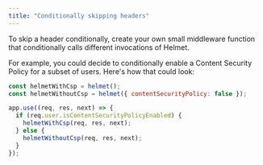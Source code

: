 ```yaml
---
title: "Conditionally skipping headers"
---
```


To skip a header conditionally, create your own small middleware function that conditionally calls different invocations of Helmet.

For example, you could decide to conditionally enable a Content Security Policy for a subset of users. Here's how that could look:

```javascript
const helmetWithCsp = helmet();
const helmetWithoutCsp = helmet({ contentSecurityPolicy: false });

app.use((req, res, next) => {
  if (req.user.isContentSecurityPolicyEnabled) {
    helmetWithCsp(req, res, next);
  } else {
    helmetWithoutCsp(req, res, next);
  }
});
```
